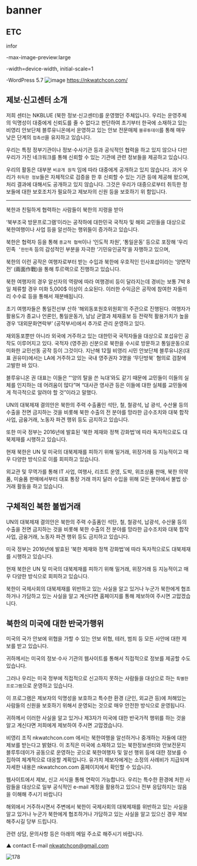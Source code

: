 # banner
ETC
-------------
infor

-max-image-preview:large

-width=device-width, initial-scale=1

-WordPress 5.7
![image](https://user-images.githubusercontent.com/44921791/114661736-701ff400-9d32-11eb-9950-d8d04608bab1.png)
         https://nkwatchcon.com/

제보·신고센터 소개
-------------

저희 센터는 NKBLUE (북한 정보·신고센터)를 운영했던 주체입니다. 우리는 운영주체의 익명성이 대중에게 신뢰도를 줄 수 없다고 판단하여 초기부터 한국에 소재하고 있는 비영리 안보단체 블루유니온에서 운영하고 있는 안보 전문매체 `블루투데이`를 통해 매우 낮은 단계의 `접촉선`을 유지하고 있습니다.

우리는 특정 정부기관이나 정보·수사기관 등과 공식적인 협력을 하고 있지 않으나 다만 우리가 가진 네크워크를 통해 신뢰할 수 있는 기관에 관련 정보들을 제공하고 있습니다.

우리의 활동은 대부분 `비공개 원칙` 임에 따라 대중에게 공개하고 있지 않습니다. 과거 우리가 `취득한 정보`들은 자체적으로 검증을 한 후 신뢰할 수 있는 기관 등에 제공해 왔으며, 처리 결과에 대해서도 공개하고 있지 않습니다. 그것은 우리가 대중으로부터 취득한 정보들에 대한 보호조치가 필요하고 제보자의 신원 등을 보호하기 위 함입니다.

-------------

북한과 친밀하게 협력하는 사람들이 북한의 지령을 받아 

‘북부조국 방문프로그램’이라는 공작하에 대한민국 국적자 및 해외 교민들을 대상으로 북한여행이나 사업 등을 알선하는 행위들이 증가하고 있습니다.

북한은 협력자 등을 통해 `종교적 협력`이나 ‘인도적 차원’, ‘통일운동’ 등으로 포장해 ‘우리민족` ’한민족` 등의 감성적인 부분을 자극한 ‘기민유인공작’을 자행하고 있으며,

북한의 이런 공작은 여행자로부터 받는 수입과 북한에 우호적인 인사포섭이라는 ‘양면작전’ (兩面作戰)을 통해 투르랙으로 진행하고 있습니다. 

북한 여행자의 경우 알선자의 역량에 따라 여행경비 등이 달라지는데 경비는 보통 7박 8일 체류할 경우 미화 5,000$ 이상이 소요된다. 이러한 수익금은 공작에 참여한 자들끼리 수수료 등을 통해서 재분배됩니다.

초기 여행자들은 통일전선부 산하 ‘해외동포원호위원회’의 주관으로 진행된다. 여행자가 활용도가 종교나 언론인, 통일운동가, 남남 균열과 체재홍보 등 전략적 활용가치가 높을 경우 ‘대외문화연락부’ (공작부서)에서 추가로 관리 운영하고 있다.

재외동포뿐만 아니라 외국에 거주하고 있는 대한민국 국적자들을 대상으로 포섭유인 공작도 이루어지고 있다. 국적자 (영주권) 신분으로 북한을 수시로 방문하고 통일운동으로 미화한 교민선동 공작 등이 그것이다. 지난해 12월 비영리 시민 안보단체 블루유니온(대표 권유미)에서는 LA에 거주하고 있는 국내 영주권자 3명을 ‘무단방북` 혐의로 검찰에 고발한 바 있다.

블루유니온 권 대표는 이들은 “‘양의 탈을 쓴 늑대’와도 같기 때문에 교민들이 이들의 실체를 인지하는 데 어려움이 많다”며 “대사관 영사관 등은 이들에 대한 실체를 교민들에게 적극적으로 알려야 할 것”이라고 말했다.

UN의 대북제재 결의안은 북한의 주력 수출품인 석탄, 철, 철광석, 납 광석, 수산물 등의 수출을 전면 금지하는 것을 비롯해 북한 수출의 전 분야를 망라한 금수조치와 대북 합작 사업, 금융거래, 노동자 파견 행위 등도 금지하고 있습니다.

또한 미국 정부는 2016년에 발효된 ‘북한 제재와 정책 강화법’에 따라 독자적으로도 대북제재를 시행하고 있습니다.

현재 북한은 UN 및 미국의 대북제재를 피하기 위해 밀거래, 위장거래 등 지능적이고 매우 다양한 방식으로 이를 회피하고 있습니다.

외교관 및 무역가를 통해 IT 사업, 여행사, 리조트 운영, 도박, 위조상품 판매, 북한 의약품, 미술품 판매에서부터 대포 통장 거래 까지 달러 수입을 위해 모든 분야에서 불법 상·거래 활동을 하고 있습니다.

구체적인 북한 불법거래
-------------

UN의 대북제재 결의안은 북한의 주력 수출품인 석탄, 철, 철광석, 납광석, 수산물 등의 수출을 전면 금지하는 것을 비롯해 북한 수출의 전 분야를 망라한 금수조치와 대북 합작 사업, 금융거래, 노동자 파견 행위 등도 금지하고 있습니다.

미국 정부는 2016년에 발효된 ‘북한 제재와 정책 강화법’에 따라 독자적으로도 대북제재를 시행하고 있습니다.

현재 북한은 UN 및 미국의 대북제재를 피하기 위해 밀거래, 위장거래 등 지능적이고 매우 다양한 방식으로 회피하고 있습니다.

북한이 국제사회의 대북제재를 위반하고 있는 사실을 알고 있거나 누군가 북한에게 협조하거나 가담하고 있는 사실을 알고 계신다면 홈페이지를 통해 제보하여 주시면 고맙겠습니다.

북한의 미국에 대한 반국가행위
-------------

미국의 국가 안보에 위협을 가할 수 있는 안보 위협, 테러, 범죄 등 모든 사안에 대한 제보를 받고 있습니다.

귀하께서는 미국의 정보·수사 기관의 웹사이트를 통해서 직접적으로 정보를 제공할 수도 있습니다.

그러나 우리는 미국 정부에 직접적으로 신고하지 못하는 사람들을 대상으로 하는 `특별한 프로그램`으로 운영하고 있습니다.

이 프로그램은 제보자의 익명성을 보호하고 특수한 환경 (군인, 외교관 등)에 처해있는 사람들의 신원을 보호하기 위해서 운영되는 것으로 매우 안전한 방식으로 운영됩니다.

귀하께서 이러한 사실을 알고 있거나 제3자가 미국에 대한 반국가적 행위를 하는 것을 알고 계신다면 저희에게 제보하여 주시면 고맙겠습니다.

비영리 조직 nkwatchcon.com 에서는 북한여행을 알선하거나 중개하는 자들에 대한 제보를 받는다고 밝혔다. 
이 조직은 미국에 소재하고 있는 북한정보센터와 안보전문지 블루투데이가 공동으로 운영하는 곳으로 북한여행자 및 알선 행위 등에 대한 정보를 수집하여 체계적으로 대응할 계획입니다.
유가치 제보자에게는 소정의 사례비가 지급되며 자세한 내용은 nkwatchcon.com 홈페이지에서 확인할 수 있습니다.

웹사이트에서 제보, 신고 서식을 통해 연락이 가능합니다. 우리는 특수한 환경에 처한 사람들을 대상으로 일부 공식적인 e-mail 계정을 활용하고 있으나 전부 응답하지는 않음을 이해해 주시기 바랍니다

해외에서 거주하시면서 주변에서 북한이 국제사회의 대북제재를 위반하고 있는 사실을 알고 있거나 누군가 북한에게 협조하거나 가담하고 있는 사실을 알고 있으신 경우 제보해주시길 당부 드립니다.

관련 상담, 문의사항 등은 아래의 메일 주소로 해주시기 바랍니다.

▲  contact  E-mail 
nkwatchcon@gmail.com

![178](https://user-images.githubusercontent.com/44921791/114661554-2d5e1c00-9d32-11eb-9150-9680e22636c6.gif)
